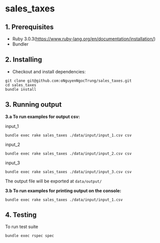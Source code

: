 # sales_taxes

## 1. Prerequisites

- Ruby 3.0.3(https://www.ruby-lang.org/en/documentation/installation/)
- Bundler

## 2. Installing

- Checkout and install dependencies:

```
git clone git@github.com:oNguyenNgocTrung/sales_taxes.git
cd sales_taxes
bundle install
```

## 3. Running output

**3.a To run examples for output csv:**

input_1
```
bundle exec rake sales_taxes ./data/input/input_1.csv csv
```

input_2
```
bundle exec rake sales_taxes ./data/input/input_2.csv csv
```

input_3
```
bundle exec rake sales_taxes ./data/input/input_3.csv csv
```

The output file will be exported at `data/output/`

**3.b To run examples for printing output on the console:**

```
bundle exec rake sales_taxes ./data/input/input_1.csv
```

## 4. Testing

To run test suite

```
bundle exec rspec spec
```
